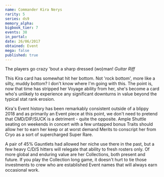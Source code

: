 ```yaml
---
name: Commander Kira Nerys
rarity: 5
series: ds9
memory_alpha:
bigbook_tier: 7
events: 38
in_portal:
date: 26/06/2017
obtained: Event
mega: false
published: true
---
```


The players go crazy 'bout a sharp dressed (wo)man! *Guitar Riff* 

This Kira card has somewhat hit her bottom. Not 'rock bottom', more like a silty, muddy bottom? I don't know where I'm going with this. The point is, now that time has stripped her Voyage ability from her, she's become a card who's unlikely to experience any significant downturns in value beyond the typical stat rank erosion. 

Kira's Event history has been remarkably consistent outside of a blippy 2018 and as primarily an Event piece at this point, we don't need to pretend that CMD/DIP/SUCK is a detriment - quite the opposite. Ample Shuttle seating on weekends in concert with a few untapped bonus Traits should allow her to earn her keep or at worst demand Merits to conscript her from Cryo as a sort of supercharged Super Rare. 

A pair of 45% Gauntlets had allowed her niche use there in the past, but a few heavy C/D/S hitters will relegate that ability to fresh rosters only. Of more global and enduring value are her Collections, both present and future. If you play the Collection long game, it doesn't hurt to tie those investments to crew who are established Event names that will always earn occasional work.
